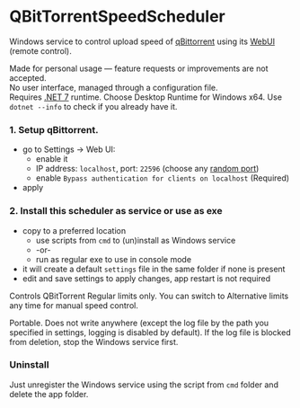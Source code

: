 # QBitTorrentSpeedScheduler
Windows service to control upload speed of [qBittorrent](https://www.qbittorrent.org/) using its [WebUI](https://github.com/qbittorrent/qBittorrent/wiki/WebUI-API-(qBittorrent-4.1)) (remote control).

Made for personal usage — feature requests or improvements are not accepted.\
No user interface, managed through a configuration file.\
Requires [.NET 7](https://dotnet.microsoft.com/en-us/download/dotnet/7.0) runtime. Choose Desktop Runtime for Windows x64. Use `dotnet --info` to check if you already have it.

### 1. Setup qBittorrent. 
- go to Settings → Web UI:
  - enable it
  - IP address: `localhost`, port: `22596` (choose any [random port](https://www.random.org/integers/?num=1&min=5001&max=49151&col=5&base=10&format=html&rnd=new))
  - enable `Bypass authentication for clients on localhost` (Required)
- apply
### 2. Install this scheduler as service or use as exe
- copy to a preferred location
  - use scripts from `cmd` to (un)install as Windows service
  - -or-
  - run as regular exe to use in console mode
- it will create a default `settings` file in the same folder if none is present
- edit and save settings to apply changes, app restart is not required

Controls QBitTorrent Regular limits only. You can switch to Alternative limits any time for manual speed control. 

Portable. Does not write anywhere (except the log file by the path you specified in settings, logging is disabled by default). If the log file is blocked from deletion, stop the Windows service first.

### Uninstall
Just unregister the Windows service using the script from `cmd` folder and delete the app folder.
